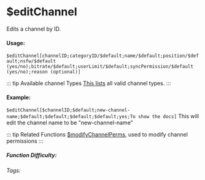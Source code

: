 # $editChannel
Edits a channel by ID.

#### Usage: 
`$editChannel[channelID;categoryID/$default;name/$default;position/$default;nsfw/$default (yes/no);bitrate/$default;userLimit/$default;syncPermission/$default (yes/no);reason (optional)]`

::: tip Available channel Types
[This lists](../CodeReferences/ref.channel_types.md) all valid channel types.
:::

#### Example:
`$editChannel[$channelID;$default;new-channel-name;$default;$default;$default;$default;yes;To show the docs]`
This will edit the channel name to be "new-channel-name"

::: tip Related Functions
[$modifyChannelPerms](../Channel/modifyChannelPerms.md), used to modify channel permissions
:::





##### Function Difficulty: <Badge type="danger" text="Difficult" vertical="middle" /> 
###### Tags: <Badge type="tip" text="channel" vertical="middle" /> <Badge type="tip" text="edit" vertical="middle" /> <Badge type="tip" text="edit Channel" vertical="middle" /> <Badge type="tip" text="modify Channel" vertical="middle" /> 